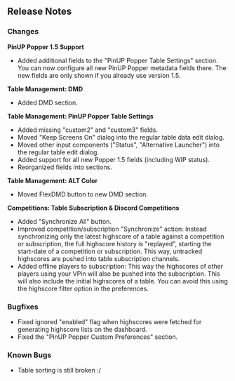 ## Release Notes


### Changes

**PinUP Popper 1.5 Support**

- Added additional fields to the "PinUP Popper Table Settings" section. You can now configure all new PinUP Popper metadata fields there. The new fields are only shown if you already use version 1.5.
 

**Table Management: DMD**

- Added DMD section.

**Table Management: PinUP Popper Table Settings**

- Added missing "custom2" and "custom3" fields.
- Moved "Keep Screens On" dialog into the regular table data edit dialog.
- Moved other input components ("Status", "Alternative Launcher") into the regular table edit dialog.
- Added support for all new Popper 1.5 fields (including WIP status).
- Reorganized fields into sections.

**Table Management: ALT Color**

- Moved FlexDMD button to new DMD section.

**Competitions: Table Subscription & Discord Competitions**

- Added "Synchronize All" button.
- Improved competition/subscription "Synchronize" action: Instead synchronizing only the latest highscore of a table against a competition or subscription, the full highscore history is "replayed", starting the start-date of a competition or subscription. This way, untracked highscores are pushed into table subscription channels.
- Added offline players to subscription: This way the highscores of other players using your VPin will also be pushed into the subscription. This will also include the initial highscores of a table. You can avoid this using the highscore filter option in the preferences. 

### Bugfixes

- Fixed ignored "enabled" flag when highscores were fetched for generating highscore lists on the dashboard.
- Fixed the "PinUP Popper Custom Preferences" section.

### Known Bugs

- Table sorting is still broken :/